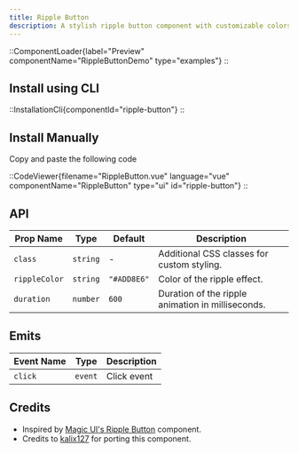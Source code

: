 ```yaml
---
title: Ripple Button
description: A stylish ripple button component with customizable colors and animation duration.
---
```


::ComponentLoader{label="Preview" componentName="RippleButtonDemo" type="examples"}
::

## Install using CLI

::InstallationCli{componentId="ripple-button"}
::

## Install Manually

Copy and paste the following code

::CodeViewer{filename="RippleButton.vue" language="vue" componentName="RippleButton" type="ui" id="ripple-button"}
::

## API

| Prop Name     | Type     | Default     | Description                                       |
| ------------- | -------- | ----------- | ------------------------------------------------- |
| `class`       | `string` | -           | Additional CSS classes for custom styling.        |
| `rippleColor` | `string` | `"#ADD8E6"` | Color of the ripple effect.                       |
| `duration`    | `number` | `600`       | Duration of the ripple animation in milliseconds. |

## Emits

| Event Name | Type    | Description |
| ---------- | ------- | ----------- |
| `click`    | `event` | Click event |

## Credits

- Inspired by [Magic UI's Ripple Button](https://magicui.design/docs/components/ripple-button) component.
- Credits to [kalix127](https://github.com/kalix127) for porting this component.

